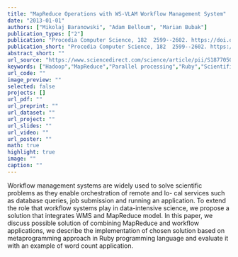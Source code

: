 ```yaml
---
title: "MapReduce Operations with WS-VLAM Workflow Management System"
date: "2013-01-01"
authors: ["Mikolaj Baranowski", "Adam Belloum", "Marian Bubak"]
publication_types: ["2"]
publication: "Procedia Computer Science, 182  2599--2602. https://doi.org/10.1016/j.procs.2013.05.449"
publication_short: "Procedia Computer Science, 182  2599--2602. https://doi.org/10.1016/j.procs.2013.05.449"
abstract_short: ""
url_source: "https://www.sciencedirect.com/science/article/pii/S1877050913005929"
keywords: ["Hadoop","MapReduce","Parallel processing","Ruby","Scientific workflow"]
url_code: ""
image_preview: ""
selected: false
projects: []
url_pdf: ""
url_preprint: ""
url_dataset: ""
url_project: ""
url_slides: ""
url_video: ""
url_poster: ""
math: true
highlight: true
image: ""
caption: ""
---
```

Workflow management systems are widely used to solve scientific problems as they enable orchestration of remote and lo- cal services such as database queries, job submission and running an application. To extend the role that workflow systems play in data-intensive science, we propose a solution that integrates WMS and MapReduce model. In this paper, we discuss possible solution of combining MapReduce and workflow applications, we describe the implementation of chosen solution based on metaprogramming approach in Ruby programming language and evaluate it with an example of word count application.

